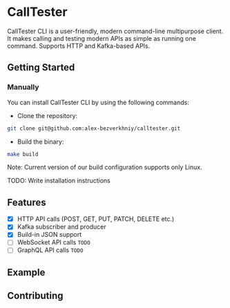 # CallTester

CallTester CLI is a user-friendly, modern command-line multipurpose client. It makes calling and testing modern APIs as simple as running one command.
Supports HTTP and Kafka-based APIs.


## Getting Started

### Manually 

You can install CallTester CLI by using the following commands:
- Clone the repository: 
```bash
git clone git@github.com:alex-bezverkhniy/calltester.git
```
- Build the binary:
```bash
make build
```
  Note: Current version of our build configuration supports only Linux.

TODO: Write installation instructions

## Features

- [x] HTTP API calls (POST, GET, PUT, PATCH, DELETE etc.)
- [x] Kafka subscriber and producer
- [x] Build-in JSON support
- [ ] WebSocket API calls `TODO`
- [ ] GraphQL API calls `TODO`

## Example

## Contributing
